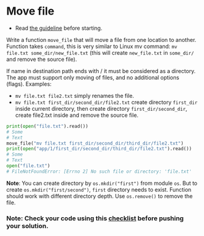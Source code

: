 # Move file

- Read [the guideline](https://github.com/mate-academy/py-task-guideline/blob/main/README.md) before starting.

Write a function `move_file` that will move a file from one location to another. 
Function takes `command`, this is very similar to Linux mv command: 
`mv file.txt some_dir/new_file.txt` 
(this will create `new_file.txt` in `some_dir/` and remove the source file).

If name in destination path ends with / it must be considered as a directory.
The app must support only moving of files, and no additional options (flags).
Examples:
- `mv file.txt file2.txt` simply renames the file.
- `mv file.txt first_dir/second_dir/file2.txt` create directory `first_dir`
inside current directory, then create directory `first_dir/second_dir`,
create file2.txt inside and remove the source file.

```python
print(open("file.txt").read())
# Some
# Text
move_file("mv file.txt first_dir/second_dir/third_dir/file2.txt")
print(open("app/1/first_dir/second_dir/third_dir/file2.txt").read())
# Some
# Text
open("file.txt")
# FileNotFoundError: [Errno 2] No such file or directory: 'file.txt'
```

**Note**: You can create directory by `os.mkdir("first")` from module `os`.
But to create `os.mkdir("first/second")`, `first` directory needs to exist.
Function should work with different directory depth.
Use `os.remove()` to remove the file.


### Note: Check your code using this [checklist](checklist.md) before pushing your solution.